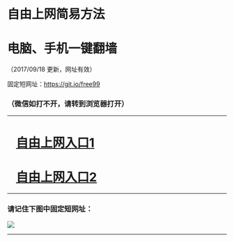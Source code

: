 ﻿# 自由上网简易方法

# 电脑、手机一键翻墙

（2017/09/18 更新，网址有效）

固定短网址：https://git.io/free99

### （微信如打不开，请转到浏览器打开）


***





# &nbsp;&nbsp; <a href="http://ft3002718594.fwq-tz1005.info/fwqtz01.html?t=091800114514 " target="_blank">自由上网入口1</a>
# &nbsp;&nbsp; <a href="http://ft1565212990.fwq-tz1006.info/fwqtz02.html?t=091800131545 " target="_blank">自由上网入口2</a>
***

### 请记住下图中固定短网址：

<img src="https://s3-us-west-2.amazonaws.com/fwq-1001/yjfq-20170905okok.png" /> 


***

